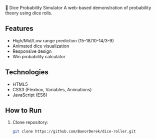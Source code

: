 🎲 Dice Probability Simulator
A web-based demonstration of probability theory using dice rolls.

## Features
- High/Mid/Low range prediction (15-18/10-14/3-9)
- Animated dice visualization
- Responsive design
- Win probability calculator

## Technologies
- HTML5
- CSS3 (Flexbox, Variables, Animations)
- JavaScript (ES6)

## How to Run
1. Clone repository:
   ```bash
   git clone https://github.com/BanorDerek/dice-roller.git
